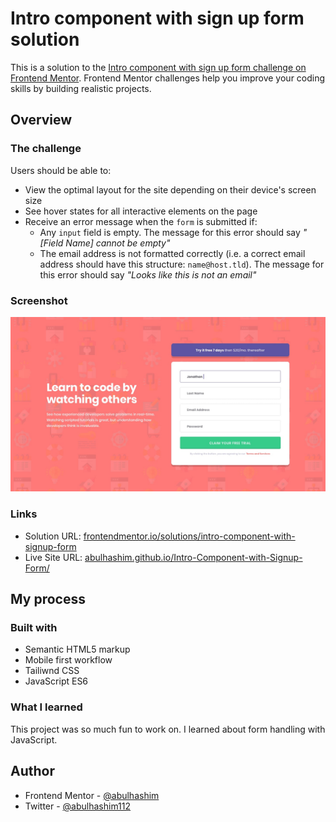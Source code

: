 # Intro component with sign up form solution

This is a solution to the [Intro component with sign up form challenge on Frontend Mentor](https://www.frontendmentor.io/challenges/intro-component-with-signup-form-5cf91bd49edda32581d28fd1). Frontend Mentor challenges help you improve your coding skills by building realistic projects.

## Overview

### The challenge

Users should be able to:

- View the optimal layout for the site depending on their device's screen size
- See hover states for all interactive elements on the page
- Receive an error message when the `form` is submitted if:
  - Any `input` field is empty. The message for this error should say _"[Field Name] cannot be empty"_
  - The email address is not formatted correctly (i.e. a correct email address should have this structure: `name@host.tld`). The message for this error should say _"Looks like this is not an email"_

### Screenshot

![preview](images/screenshot.jpg)

### Links

- Solution URL: [frontendmentor.io/solutions/intro-component-with-signup-form](https://www.frontendmentor.io/solutions/intro-component-with-signup-form)
- Live Site URL: [abulhashim.github.io/Intro-Component-with-Signup-Form/](https://abulhashim.github.io/Intro-Component-with-Signup-Form/)

## My process

### Built with

- Semantic HTML5 markup
- Mobile first workflow
- Tailiwnd CSS
- JavaScript ES6

### What I learned

This project was so much fun to work on. I learned about form handling with JavaScript.

## Author

- Frontend Mentor - [@abulhashim](https://www.frontendmentor.io/profile/abulhashim)
- Twitter - [@abulhashim112](https://www.twitter.com/abulhashim112)
